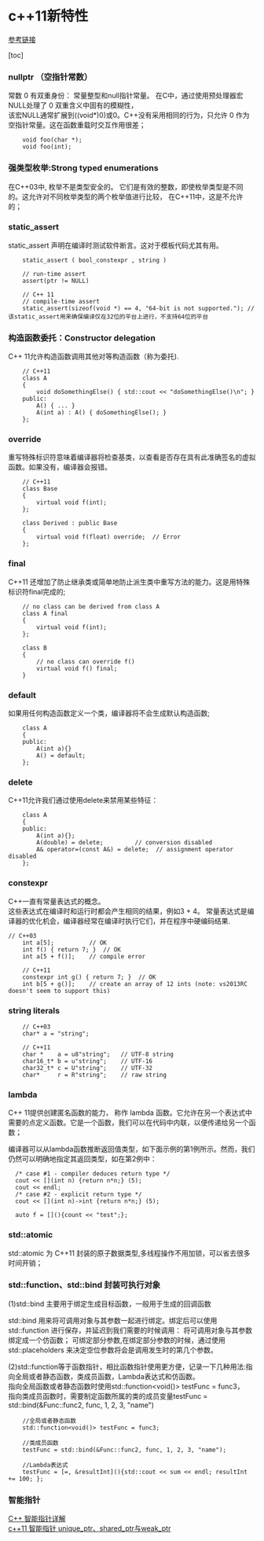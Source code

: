 # c++11新特性
[参考链接](https://blog.csdn.net/aaron19890330/article/details/82898306#一、初始化列表：Initializer%20lists)

[toc]

### nullptr （空指针常数）

常数 0 有双重身份： 常量整型和null指针常量。 在C中，通过使用预处理器宏NULL处理了 0 双重含义中固有的模糊性，  
该宏NULL通常扩展到((void*)0)或0。C++没有采用相同的行为，只允许 0 作为空指针常量。这在函数重载时交互作用很差；


```
	void foo(char *);
	void foo(int);
```

### 强类型枚举:Strong typed enumerations

在C++03中, 枚举不是类型安全的。 它们是有效的整数，即使枚举类型是不同的。这允许对不同枚举类型的两个枚举值进行比较，
在C++11中，这是不允许的；

### static_assert
static_assert 声明在编译时测试软件断言。这对于模板代码尤其有用。

```
	static_assert ( bool_constexpr , string )
```

```
	// run-time assert
	assert(ptr != NULL)
	 
	// C++ 11
	// compile-time assert
	static_assert(sizeof(void *) == 4, "64-bit is not supported."); //该static_assert用来确保编译仅在32位的平台上进行，不支持64位的平台
```

### 构造函数委托：Constructor delegation
C++ 11允许构造函数调用其他对等构造函数（称为委托). 

```
	// C++11
	class A
	{
	    void doSomethingElse() { std::cout << "doSomethingElse()\n"; }
	public:
	    A() { ... }
	    A(int a) : A() { doSomethingElse(); }
	};
```

### override
重写特殊标识符意味着编译器将检查基类，以查看是否存在具有此准确签名的虚拟函数。如果没有，编译器会报错。  

```
	// C++11
	class Base
	{
	    virtual void f(int);
	};
	 
	class Derived : public Base
	{
	    virtual void f(float) override;  // Error
	};
```

### final
C++11 还增加了防止继承类或简单地防止派生类中重写方法的能力。这是用特殊标识符final完成的;

```
	// no class can be derived from class A
	class A final
	{
	    virtual void f(int);
	};
	 
	class B
	{
	    // no class can override f()
	    virtual void f() final; 
	}
```

### default
如果用任何构造函数定义一个类，编译器将不会生成默认构造函数;

```
	class A
	{
	public:
	    A(int a){}
	    A() = default;
	};
```

### delete
C++11允许我们通过使用delete来禁用某些特征：  

```
	class A
	{
	public:
	    A(int a){};
	    A(double) = delete;         // conversion disabled
	    A& operator=(const A&) = delete;  // assignment operator disabled
	};
```

### constexpr
C++一直有常量表达式的概念。  
这些表达式在编译时和运行时都会产生相同的结果，例如3 + 4。 常量表达式是编译器的优化机会，编译器经常在编译时执行它们，并在程序中硬编码结果.  

```
// C++03
	int a[5];          // OK
	int f() { return 7; }  // OK
	int a[5 + f()];    // compile error
	 
	// C++11
	constexpr int g() { return 7; }  // OK
	int b[5 + g()];    // create an array of 12 ints (note: vs2013RC doesn't seem to support this)
```

### string literals

```
	// C++03
	char* a = "string";
	 
	// C++11
	char *    a = u8"string";   // UTF-8 string
	char16_t* b = u"string";    // UTF-16
	char32_t* c = U"string";    // UTF-32
	char*     r = R"string";    // raw string	

```

### lambda
C++ 11提供创建匿名函数的能力， 称作 lambda 函数。它允许在另一个表达式中需要的点定义函数。它是一个函数，我们可以在代码中内联，以便传递给另一个函数；  

编译器可以从lambda函数推断返回值类型，如下面示例的第1例所示。然而，我们仍然可以明确地指定其返回类型，如在第2例中：

```
  /* case #1 - compiler deduces return type */
  cout << [](int n) {return n*n;} (5);
  cout << endl;
  /* case #2 - explicit return type */
  cout << [](int n)->int {return n*n;} (5);

  auto f = [](){count << "test";};
```

### std::atomic
std::atomic 为 C++11 封装的原子数据类型,多线程操作不用加锁，可以省去很多时间开销；


### std::function、std::bind 封装可执行对象

(1)std::bind 主要用于绑定生成目标函数，一般用于生成的回调函数

std::bind 用来将可调用对象与其参数一起进行绑定。绑定后可以使用 std::function 进行保存，并延迟到我们需要的时候调用：
将可调用对象与其参数绑定成一个仿函数；
可绑定部分参数,在绑定部分参数的时候，通过使用 std::placeholders 来决定空位参数将会是调用发生时的第几个参数。

(2)std::function等于函数指针，相比函数指针使用更方便，记录一下几种用法:指向全局或者静态函数，类成员函数，Lambda表达式和仿函数。  
指向全局函数或者静态函数时使用std::function<void()> testFunc = func3，  
指向类成员函数时，需要制定函数所属的类的成员变量testFunc = std::bind(&Func::func2, func, 1, 2, 3, "name")

```
	//全局或者静态函数
	std::function<void()> testFunc = func3;

	//类成员函数
	testFunc = std::bind(&Func::func2, func, 1, 2, 3, "name");

	//Lambda表达式
	testFunc = [=, &resultInt](){std::cout << sum << endl; resultInt += 100; };

```

### 智能指针

[C++ 智能指针详解](https://www.cnblogs.com/greatverve/p/smart-ptr.html)  
[c++11 智能指针 unique_ptr、shared_ptr与weak_ptr](https://www.cnblogs.com/lsgxeva/p/7788061.html)


















